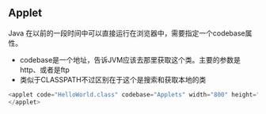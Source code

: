 ## Applet

Java 在以前的一段时间中可以直接运行在浏览器中，需要指定一个codebase属性。

- codebase是一个地址，告诉JVM应该去那里获取这个类。主要的参数是http、或者是ftp
- 类似于CLASSPATH不过区别在于这个是搜索和获取本地的类

```js
<applet code="HelloWorld.class" codebase="Applets" width="800" height="600">
</applet>
```

